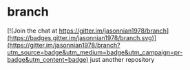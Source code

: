 # branch

[![Join the chat at https://gitter.im/jasonnian1978/branch](https://badges.gitter.im/jasonnian1978/branch.svg)](https://gitter.im/jasonnian1978/branch?utm_source=badge&utm_medium=badge&utm_campaign=pr-badge&utm_content=badge)
just another repository
